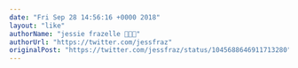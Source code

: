 ```yaml
---
date: "Fri Sep 28 14:56:16 +0000 2018"
layout: "like"
authorName: "jessie frazelle 👩🏼‍🚀"
authorUrl: "https://twitter.com/jessfraz"
originalPost: "https://twitter.com/jessfraz/status/1045688646911713280"
---
```

